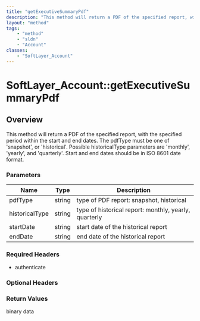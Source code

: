 ```yaml
---
title: "getExecutiveSummaryPdf"
description: "This method will return a PDF of the specified report, with the specified period within the start and end dates. The pdf... "
layout: "method"
tags:
    - "method"
    - "sldn"
    - "Account"
classes:
    - "SoftLayer_Account"
---
```

# SoftLayer_Account::getExecutiveSummaryPdf
## Overview 
This method will return a PDF of the specified report, with the specified period within the start and end dates. The pdfType must be one of 'snapshot', or 'historical'. Possible historicalType parameters are 'monthly', 'yearly', and 'quarterly'. Start and end dates should be in ISO 8601 date format. 

### Parameters 
|Name | Type | Description |
| --- | --- | --- |
|pdfType| string| type of PDF report: snapshot, historical|
|historicalType| string| type of historical report: monthly, yearly, quarterly|
|startDate| string| start date of the historical report|
|endDate| string| end date of the historical report|


### Required Headers
* authenticate

### Optional Headers

### Return Values
binary data


